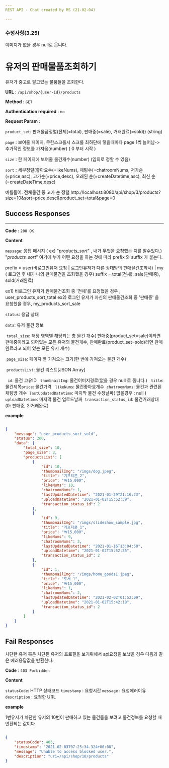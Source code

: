 ```yaml
---
REST API - Chat created by MS (21-02-04)

---
```



### 수정사항(3.25)

이미지가 없을 경우 null로 옵니다.


# 유저의 판매물품조회하기

유저가 중고로 팔고있는 물품들을 조회한다.


**URL** : `/api/shop/{user-id}/products` 

**Method** : `GET`

**Authentication required** : `no`

**Request Param** : 

`product_set`: 판매물품정렬(전체(=total), 판매중(=sale), 거래완료(=sold)) (string)

`page` : 보여줄 페이지, 무한스크롤시 스크롤 최하단에 닿을때마다 page 1씩 늘어남-> 추가적인 정보를 가져옴(number) ( 0 부터 시작 )

`size` : 한 페이지에 보여줄 물건개수(number) (임의로 정할 수 있음)

`sort` : 세부정렬(좋아요수(=likeNums), 채팅수(=chatroomNums, 저가순(=price,asc), 고가순(=price,desc), 오래된 순(=createDatetime,asc), 최신 순(=createDateTime,desc)


예를들어: 전체물건 중 고가 순 정렬
http://localhost:8080/api/shop/3/products?size=10&sort=price,desc&product_set=total&page=0

## Success Responses

___

**Code** : `200 OK`

**Content**

`message`: 응답 메시지 ( ex) "_products_sort_" , 내가 무엇을 요청했는 지를 알수있다.)
"_products_sort_" 여기에 누가 어떤 요청을 하는 것에 따라 prefix 와 suffix 가 붙는다. 
 
prefix = user(비로그인유저 요청 | 로그인유저가 다른 상대방의 판매물건조회시) | my ( 로그인 후 내가 나의 판매물건을 조회했을 경우)
suffix = total(전체), sale(판매중), sold(거래완료)

ex1) 비로그인 유저가 판매물건조회 중 '전체'를 요청했을 경우 , user_products_sort_total
ex2) 로그인 유저가 자신의 판매물건조회 중 '판매중' 을 요청했을 경우, my_products_sort_sale

`status`: 응답 상태 

`data`: 유저 물건 정보

​		`total_size`: 해당 영역별 해당되는 총 물건 개수( 판매중(product_set=sale)이라면 판매중이라고 되어있는 모든 유저의 물건개수, 판매완료(product_set=sold)라면 판매완료라고 되어 있는 모든 유저 개수) 

​		`page_size`: 페이지 별 가져오는 크기(한 번에 가져오는 물건 개수)

​		`productsList`: 물건 리스트[JSON Array]

​		​		 `id`: 물건 고유ID
​		​		 `thumbnailImg`: 물건이미지경로(없을 경우 null 로 옵니다.)
​		​		 `title`: 물건제목
​		​		 `price`: 물건가격
​		​		 `likeNums`: 물건좋아요개수
​		​		 `chatroomNums`: 물건과 관련된 채팅방 개수
​		​		 `lastUpdatedDatetime`: 마지막 물건 수정날짜( 없을경우 : null )
​		​		 `uploadDatetime`: 마지막 물건 업로드날짜
​		​		 `transaction_status_id`: 물건거래상태(0: 판매중, 2:거래완료)



**example**

```json

{
    "message": "user_products_sort_sold",
    "status": 200,
    "data": {
        "total_size": 10,
        "page_size": 3,
        "productsList": [
            {
                "id": 10,
                "thumbnailImg": "/imgs/dog.jpeg",
                "title": "기프티콘_2",
                "price": "￦15,000",
                "likeNums": 10,
                "chatroomNums": 1,
                "lastUpdatedDatetime": "2021-01-29T21:16:23",
                "uploadDatetime": "2021-01-02T15:52:39",
                "transaction_status_id": 2
            },
            {
                "id": 9,
                "thumbnailImg": "/imgs/slideshow_sample.jpg",
                "title": "기프티콘_1",
                "price": "￦15,000",
                "likeNums": 9,
                "chatroomNums": 3,
                "lastUpdatedDatetime": "2021-01-16T13:04:50",
                "uploadDatetime": "2021-01-02T15:52:35",
                "transaction_status_id": 2
            },
            {
                "id": 1,
                "thumbnailImg": "/imgs/home_goods1.jpeg",
                "title": "도서_1",
                "price": "￦15,000",
                "likeNums": 1,
                "chatroomNums": 2,
                "lastUpdatedDatetime": "2021-02-02T01:52:09",
                "uploadDatetime": "2021-01-02T15:42:18",
                "transaction_status_id": 2
            }
        ]
    }
}

```

## Fail Responses

차단한 유저 혹은 차단된 유저의 프로필을 보기위해서 api요청을 보냈을 경우 다음과 같은 에러응답값을 반환한다.

**Code** : `403 Forbidden`

**Content**

`statusCode`: HTTP 상태코드
`timestamp` : 요청시간
`message` : 요청에러이유
`description` : 요청한 URL

**example**

1번유저가 차단한 유저의 10번이 판매하고 있는 물건들을 보려고 물건정보를 요청할 때 반환되는 값이다

```json

{
    "statusCode": 403,
    "timestamp": "2021-02-03T07:25:34.324+00:00",
    "message": "Unable to access blocked user.",
    "description": "uri=/api/shop/10/products"
}

```


